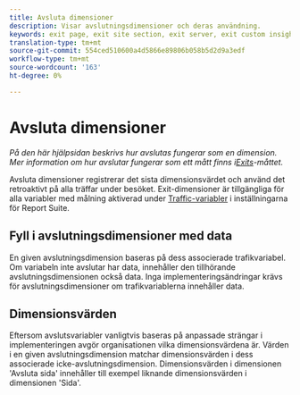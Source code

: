 ```yaml
---
title: Avsluta dimensioner
description: Visar avslutningsdimensioner och deras användning.
keywords: exit page, exit site section, exit server, exit custom insight
translation-type: tm+mt
source-git-commit: 554ced510600a4d5866e89806b058b5d2d9a3edf
workflow-type: tm+mt
source-wordcount: '163'
ht-degree: 0%

---
```



# Avsluta dimensioner

*På den här hjälpsidan beskrivs hur avslutas fungerar som en dimension. Mer information om hur avslutar fungerar som ett mått finns i[Exits](../metrics/exits.md)-måttet.*

Avsluta dimensioner registrerar det sista dimensionsvärdet och använd det retroaktivt på alla träffar under besöket. Exit-dimensioner är tillgängliga för alla variabler med målning aktiverad under [Traffic-variabler](/help/admin/admin/c-traffic-variables/traffic-var.md) i inställningarna för Report Suite.

## Fyll i avslutningsdimensioner med data

En given avslutningsdimension baseras på dess associerade trafikvariabel. Om variabeln inte avslutar har data, innehåller den tillhörande avslutningsdimensionen också data. Inga implementeringsändringar krävs för avslutningsdimensioner om trafikvariablerna innehåller data.

## Dimensionsvärden

Eftersom avslutsvariabler vanligtvis baseras på anpassade strängar i implementeringen avgör organisationen vilka dimensionsvärdena är. Värden i en given avslutningsdimension matchar dimensionsvärden i dess associerade icke-avslutningsdimension. Dimensionsvärden i dimensionen &#39;Avsluta sida&#39; innehåller till exempel liknande dimensionsvärden i dimensionen &#39;Sida&#39;.
